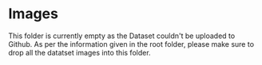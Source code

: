 # Images

This folder is currently empty as the Dataset couldn't be uploaded to Github. As per the information given in the root folder, please make sure to drop all the datatset images into this folder.
